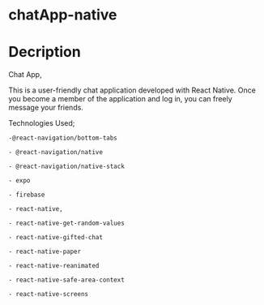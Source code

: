 # chatApp-native

# Decription

Chat App,

This is a user-friendly chat application developed with React Native. Once you become a member of the application and log in, you can freely message your friends.



Technologies Used;

    -@react-navigation/bottom-tabs

    - @react-navigation/native

    - @react-navigation/native-stack

    - expo

    - firebase

    - react-native,

    - react-native-get-random-values

    - react-native-gifted-chat

    - react-native-paper

    - react-native-reanimated

    - react-native-safe-area-context

    - react-native-screens
